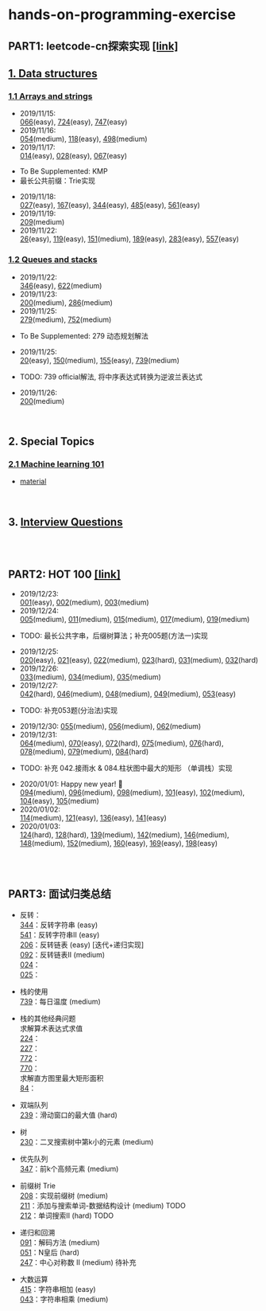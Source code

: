 # hands-on-programming-exercise
## PART1: leetcode-cn探索实现 [[link]](https://leetcode-cn.com)

## [1. Data structures](https://leetcode-cn.com/explore/learn/)
### [1.1 Arrays and strings](https://leetcode-cn.com/explore/learn/card/array-and-string/)

* 2019/11/15: <br>
[066](https://github.com/yangtao0304/hands-on-programming-exercise/blob/master/data_structure/arrays_and_strings/066_plus_one.py)(easy), [724](https://github.com/yangtao0304/hands-on-programming-exercise/blob/master/data_structure/arrays_and_strings/724_pivot_index.py)(easy), [747](https://github.com/yangtao0304/hands-on-programming-exercise/blob/master/data_structure/arrays_and_strings/747_dominant_index.py)(easy)
* 2019/11/16: <br>
[054](https://github.com/yangtao0304/hands-on-programming-exercise/blob/master/data_structure/arrays_and_strings/054_spiral_order.py)(medium), [118](https://github.com/yangtao0304/hands-on-programming-exercise/blob/master/data_structure/arrays_and_strings/118_generate.py)(easy), [498](https://github.com/yangtao0304/hands-on-programming-exercise/blob/master/data_structure/arrays_and_strings/498_find_diagonal_order.py)(medium)
* 2019/11/17: <br>
[014](https://github.com/yangtao0304/hands-on-programming-exercise/blob/master/data_structure/arrays_and_strings/014_longest_common_prefix.py)(easy), [028](https://github.com/yangtao0304/hands-on-programming-exercise/blob/master/data_structure/arrays_and_strings/028_str_str.py)(easy), [067](https://github.com/yangtao0304/hands-on-programming-exercise/blob/master/data_structure/arrays_and_strings/067_add_binary.py)(easy)  
- To Be Supplemented: KMP
- 最长公共前缀：Trie实现
* 2019/11/18: <br>
[027](https://github.com/yangtao0304/hands-on-programming-exercise/blob/master/data_structure/arrays_and_strings/027_remove_element.py)(easy), [167](https://github.com/yangtao0304/hands-on-programming-exercise/blob/master/data_structure/arrays_and_strings/167_two_sum.py)(easy), [344](https://github.com/yangtao0304/hands-on-programming-exercise/blob/master/data_structure/arrays_and_strings/344_reverse_string.py)(easy), [485](https://github.com/yangtao0304/hands-on-programming-exercise/blob/master/data_structure/arrays_and_strings/485_find_max_consecutive_ones.py)(easy), [561](https://github.com/yangtao0304/hands-on-programming-exercise/blob/master/data_structure/arrays_and_strings/561_array_pair_sum_1.py)(easy)
* 2019/11/19: <br>
[209](https://github.com/yangtao0304/hands-on-programming-exercise/blob/master/data_structure/arrays_and_strings/209_min_subarray_len.py)(medium)
* 2019/11/22: <br>
[26](https://github.com/yangtao0304/hands-on-programming-exercise/blob/master/data_structure/arrays_and_strings/026_remove_duplicates.py)(easy), [119](https://github.com/yangtao0304/hands-on-programming-exercise/blob/master/data_structure/arrays_and_strings/119_get_row.py)(easy), [151](https://github.com/yangtao0304/hands-on-programming-exercise/blob/master/data_structure/arrays_and_strings/151_reverse_words.py)(medium), [189](https://github.com/yangtao0304/hands-on-programming-exercise/blob/master/data_structure/arrays_and_strings/189_rotate.py)(easy), [283](https://github.com/yangtao0304/hands-on-programming-exercise/blob/master/data_structure/arrays_and_strings/283_move_zeroes.py)(easy), [557](https://github.com/yangtao0304/hands-on-programming-exercise/blob/master/data_structure/arrays_and_strings/557_reverse_words.py)(easy)

### [1.2 Queues and stacks](https://leetcode-cn.com/explore/learn/card/queue-stack/)
* 2019/11/22: <br>
[346](https://github.com/yangtao0304/hands-on-programming-exercise/blob/master/data_structure/queues_and_stacks/346_moving_average.py)(easy), [622](https://github.com/yangtao0304/hands-on-programming-exercise/blob/master/data_structure/queues_and_stacks/622_my_circular_queue.py)(medium)
* 2019/11/23: <br>
[200](https://github.com/yangtao0304/hands-on-programming-exercise/blob/master/data_structure/queues_and_stacks/200_num_islands.py)(medium), [286](https://github.com/yangtao0304/hands-on-programming-exercise/blob/master/data_structure/queues_and_stacks/286_walls_and_gates.py)(medium)
* 2019/11/25: <br>
[279](https://github.com/yangtao0304/hands-on-programming-exercise/blob/master/data_structure/queues_and_stacks/279_num_squares.py)(medium), [752](https://github.com/yangtao0304/hands-on-programming-exercise/blob/master/data_structure/queues_and_stacks/752_open_lock.py)(medium)
- To Be Supplemented: 279 动态规划解法
* 2019/11/25: <br>
[20](https://github.com/yangtao0304/hands-on-programming-exercise/blob/master/data_structure/queues_and_stacks/020_is_valid.py)(easy), [150](https://github.com/yangtao0304/hands-on-programming-exercise/blob/master/data_structure/queues_and_stacks/150_eval_RPN.py)(medium), [155](https://github.com/yangtao0304/hands-on-programming-exercise/blob/master/data_structure/queues_and_stacks/155_min_stack.py)(easy), [739](https://github.com/yangtao0304/hands-on-programming-exercise/blob/master/data_structure/queues_and_stacks/739_daily_temperatures.py)(medium)
- TODO: 739 official解法, 将中序表达式转换为逆波兰表达式
* 2019/11/26: <br>
[200](https://github.com/yangtao0304/hands-on-programming-exercise/blob/master/data_structure/queues_and_stacks/200_num_islands.py)(medium)

<br>

## 2. Special Topics
### [2.1 Machine learning 101](https://leetcode-cn.com/explore/orignial/card/machine-learning-101/)
- [material](https://github.com/yangtao0304/hands-on-programming-exercise/blob/master/special_topic/machine_learning_101/README.md)

<br>

## 3. [Interview Questions](https://leetcode-cn.com/explore/interview/)

<br><br>

## PART2: HOT 100 [[link]](https://leetcode-cn.com/problemset/hot-100/)
* 2019/12/23: <br>
[001](https://github.com/yangtao0304/hands-on-programming-exercise/blob/master/HOT_100/001_two_sum.py)(easy), [002](https://github.com/yangtao0304/hands-on-programming-exercise/blob/master/HOT_100/002_add_two_numbers.py)(medium), [003](https://github.com/yangtao0304/hands-on-programming-exercise/blob/master/HOT_100/003_length_of_longest_substring.py)(medium)
* 2019/12/24: <br>
[005](https://github.com/yangtao0304/hands-on-programming-exercise/blob/master/HOT_100/005_longest_palindrome.py)(medium), [011](https://github.com/yangtao0304/hands-on-programming-exercise/blob/master/HOT_100/011_max_area.py)(medium), [015](https://github.com/yangtao0304/hands-on-programming-exercise/blob/master/HOT_100/015_three_sum.py)(medium), [017](https://github.com/yangtao0304/hands-on-programming-exercise/blob/master/HOT_100/017_letter_combinations.py)(medium), [019](https://github.com/yangtao0304/hands-on-programming-exercise/blob/master/HOT_100/019_remove_nth_from_end.py)(medium)
- TODO: 最长公共字串，后缀树算法；补充005题(方法一)实现
* 2019/12/25: <br>
[020](https://github.com/yangtao0304/hands-on-programming-exercise/blob/master/HOT_100/020_is_valid.py)(easy), [021](https://github.com/yangtao0304/hands-on-programming-exercise/blob/master/HOT_100/021_merge_two_lists.py)(easy), [022](https://github.com/yangtao0304/hands-on-programming-exercise/blob/master/HOT_100/022_generate_parenthesis.py)(medium), [023](https://github.com/yangtao0304/hands-on-programming-exercise/blob/master/HOT_100/023_merge_k_lists.py)(hard), [031](https://github.com/yangtao0304/hands-on-programming-exercise/blob/master/HOT_100/031_next_permutation.py)(medium), [032](https://github.com/yangtao0304/hands-on-programming-exercise/blob/master/HOT_100/032_longest_valid_parenthese.py)(hard)
* 2019/12/26: <br>
[033](https://github.com/yangtao0304/hands-on-programming-exercise/blob/master/HOT_100/033_search.py)(medium), [034](https://github.com/yangtao0304/hands-on-programming-exercise/blob/master/HOT_100/034_search_range.py)(medium), [035](https://github.com/yangtao0304/hands-on-programming-exercise/blob/master/HOT_100/035_combination_sum.py)(medium)
* 2019/12/27: <br>
[042](https://github.com/yangtao0304/hands-on-programming-exercise/blob/master/HOT_100/042_trap.py)(hard), [046](https://github.com/yangtao0304/hands-on-programming-exercise/blob/master/HOT_100/046_permute.py)(medium), [048](https://github.com/yangtao0304/hands-on-programming-exercise/blob/master/HOT_100/048_rotate.py)(medium), [049](https://github.com/yangtao0304/hands-on-programming-exercise/blob/master/HOT_100/049_group_anagrams.py)(medium), [053](https://github.com/yangtao0304/hands-on-programming-exercise/blob/master/HOT_100/053_max_subarray.py)(easy)
- TODO: 补充053题(分治法)实现
* 2019/12/30: [055](https://github.com/yangtao0304/hands-on-programming-exercise/blob/master/HOT_100/055_can_jump.py)(medium), [056](https://github.com/yangtao0304/hands-on-programming-exercise/blob/master/HOT_100/056_merge.py)(medium), [062](https://github.com/yangtao0304/hands-on-programming-exercise/blob/master/HOT_100/062_unique_paths.py)(medium)
* 2019/12/31: <br>
[064](https://github.com/yangtao0304/hands-on-programming-exercise/blob/master/HOT_100/064_min_path_sum.py)(medium), [070](https://github.com/yangtao0304/hands-on-programming-exercise/blob/master/HOT_100/070_climb_stairs.py)(easy), [072](https://github.com/yangtao0304/hands-on-programming-exercise/blob/master/HOT_100/072_min_distance.py)(hard), [075](https://github.com/yangtao0304/hands-on-programming-exercise/blob/master/HOT_100/075_sort_colors.py)(medium), [076](https://github.com/yangtao0304/hands-on-programming-exercise/blob/master/HOT_100/076_min_window.py)(hard), [078](https://github.com/yangtao0304/hands-on-programming-exercise/blob/master/HOT_100/078_subsets.py)(medium), [079](https://github.com/yangtao0304/hands-on-programming-exercise/blob/master/HOT_100/079_exist.py)(medium), [084](https://github.com/yangtao0304/hands-on-programming-exercise/blob/master/HOT_100/084_largest_rectangle_area.py)(hard)
- TODO: 补充 042.接雨水 & 084.柱状图中最大的矩形 （单调栈）实现  

* 2020/01/01: Happy new year! 🧨<br>
[094](https://github.com/yangtao0304/hands-on-programming-exercise/blob/master/HOT_100/094_inorder_traversal.py)(medium), [096](https://github.com/yangtao0304/hands-on-programming-exercise/blob/master/HOT_100/096_num_trees.py)(medium), [098](https://github.com/yangtao0304/hands-on-programming-exercise/blob/master/HOT_100/098_is_valid_bst.py)(medium), [101](https://github.com/yangtao0304/hands-on-programming-exercise/blob/master/HOT_100/101_is_symmetric.py)(easy), [102](https://github.com/yangtao0304/hands-on-programming-exercise/blob/master/HOT_100/102_level_order.py)(medium), [104](https://github.com/yangtao0304/hands-on-programming-exercise/blob/master/HOT_100/104_max_depth.py)(easy), [105](https://github.com/yangtao0304/hands-on-programming-exercise/blob/master/HOT_100/105_build_tree.py)(medium)
* 2020/01/02:<br>
[114](https://github.com/yangtao0304/hands-on-programming-exercise/blob/master/HOT_100/114_flatten.py)(medium), [121](https://github.com/yangtao0304/hands-on-programming-exercise/blob/master/HOT_100/121_max_profit.py)(easy), [136](https://github.com/yangtao0304/hands-on-programming-exercise/blob/master/HOT_100/136_single_number.py)(easy), [141](https://github.com/yangtao0304/hands-on-programming-exercise/blob/master/HOT_100/141_has_cycle.py)(easy)
* 2020/01/03:<br>
[124](https://github.com/yangtao0304/hands-on-programming-exercise/blob/master/HOT_100/124_max_path_sum.py)(hard), [128](https://github.com/yangtao0304/hands-on-programming-exercise/blob/master/HOT_100/128_longest_consecutive.py)(hard), [139](https://github.com/yangtao0304/hands-on-programming-exercise/blob/master/HOT_100/139_word_break.py)(medium), [142](https://github.com/yangtao0304/hands-on-programming-exercise/blob/master/HOT_100/142_detect_cycle.py)(medium), [146](https://github.com/yangtao0304/hands-on-programming-exercise/blob/master/HOT_100/146_lru_cache.py)(medium), [148](https://github.com/yangtao0304/hands-on-programming-exercise/blob/master/HOT_100/148_sort_list.py)(medium), [152](https://github.com/yangtao0304/hands-on-programming-exercise/blob/master/HOT_100/152_max_product.py)(medium), [160](https://github.com/yangtao0304/hands-on-programming-exercise/blob/master/HOT_100/160_get_intersection_node.py)(easy), [169](https://github.com/yangtao0304/hands-on-programming-exercise/blob/master/HOT_100/169_majority_element.py)(easy), [198](https://github.com/yangtao0304/hands-on-programming-exercise/blob/master/HOT_100/198_rob.py)(easy)

<br><br>

## PART3: 面试归类总结
* 反转：<br>
[344](https://github.com/yangtao0304/hands-on-programming-exercise/blob/master/interview/344_reverse_string.py)：反转字符串 (easy)<br>
[541](https://github.com/yangtao0304/hands-on-programming-exercise/blob/master/interview/541_reverse_string2.py)：反转字符串II (easy)<br>
[206](https://github.com/yangtao0304/hands-on-programming-exercise/blob/master/interview/206_reverse_list.py)：反转链表 (easy) [迭代+递归实现]<br>
[092](https://github.com/yangtao0304/hands-on-programming-exercise/blob/master/interview/092_reverse_list2.py)：反转链表II (medium)<br>
[024]()：<br>
[025]()：

* 栈的使用<br>
[739](https://github.com/yangtao0304/hands-on-programming-exercise/blob/master/interview/739_daily_temp.py)：每日温度 (medium)

* 栈的其他经典问题<br>
求解算术表达式求值<br>
[224]()：<br>
[227]()：<br>
[772]()：<br>
[770]()：<br>
求解直方图里最大矩形面积<br>
[84]()：<br>

* 双端队列<br>
[239](https://github.com/yangtao0304/hands-on-programming-exercise/blob/master/interview/239_max_sliding_window.py)：滑动窗口的最大值 (hard)

* 树<br>
[230](https://github.com/yangtao0304/hands-on-programming-exercise/blob/master/interview/230_kth_smallest.py)：二叉搜索树中第k小的元素 (medium)

* 优先队列<br>
[347](https://github.com/yangtao0304/hands-on-programming-exercise/blob/master/interview/347_topk_frequent.py)：前k个高频元素 (medium)

* 前缀树 Trie<br>
[208](https://github.com/yangtao0304/hands-on-programming-exercise/blob/master/interview/208_trie.py)：实现前缀树 (medium)<br>
[211](https://github.com/yangtao0304/hands-on-programming-exercise/blob/master/interview/211_word_dictionary.py)：添加与搜索单词-数据结构设计 (medium) TODO<br> 
[212](https://github.com/yangtao0304/hands-on-programming-exercise/blob/master/interview/212_find_words.py)：单词搜索II (hard) TODO

* 递归和回溯<br>
[091](https://github.com/yangtao0304/hands-on-programming-exercise/blob/master/interview/091_num_decodings.py)：解码方法 (medium)<br>
[051](https://github.com/yangtao0304/hands-on-programming-exercise/blob/master/interview/051_solve_nqueens.py)：N皇后 (hard)<br>
[247]()：中心对称数 II (medium) 待补充<br>

* 大数运算<br>
[415](https://github.com/yangtao0304/hands-on-programming-exercise/blob/master/interview/415_add_strings.py)：字符串相加 (easy)<br>
[043](https://github.com/yangtao0304/hands-on-programming-exercise/blob/master/interview/043_multiply.py)：字符串相乘 (medium)<br>
